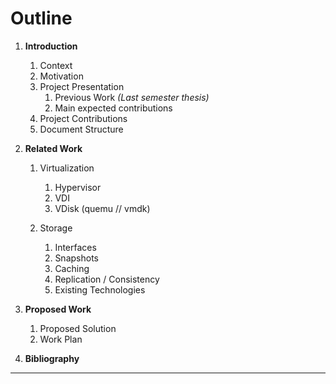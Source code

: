 
# Outline

1. **Introduction**
	1. Context
	2. Motivation
	3. Project Presentation
		1. Previous Work *(Last semester thesis)* 
		2. Main expected contributions
	4. Project Contributions
	5. Document Structure


2. **Related Work**
	1. Virtualization
		1. Hypervisor
		2. VDI
		3. VDisk (quemu // vmdk)


	2. Storage
		1. Interfaces
		2. Snapshots
		3. Caching
		3. Replication / Consistency
		4. Existing Technologies

3. **Proposed Work**
	1. Proposed Solution 
	2. Work Plan


4. **Bibliography**

---- 